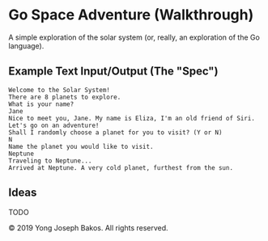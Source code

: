# Go Space Adventure (Walkthrough)

A simple exploration of the solar system (or, really, an exploration of the Go language).

## Example Text Input/Output (The "Spec")

```
Welcome to the Solar System!
There are 8 planets to explore.
What is your name?
Jane
Nice to meet you, Jane. My name is Eliza, I'm an old friend of Siri.
Let's go on an adventure!
Shall I randomly choose a planet for you to visit? (Y or N)
N
Name the planet you would like to visit.
Neptune
Traveling to Neptune...
Arrived at Neptune. A very cold planet, furthest from the sun.
```

## Ideas

TODO

&copy; 2019 Yong Joseph Bakos. All rights reserved.
